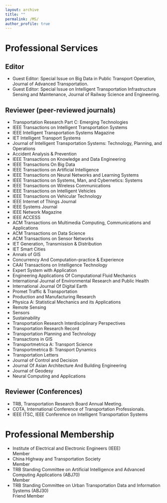 ```yaml
---
layout: archive
title: ""
permalink: /MS/
author_profile: true
---
```


# Professional Services
## Editor
- Guest Editor: Special Issue on Big Data in Public Transport Operation, Journal of Advanced Transportation.
- Guest Editor: Special Issue on Intelligent Transportation Infrastructure Sensing and Maintenance, Journal of Railway Science and Engineering.

## Reviewer (peer-reviewed journals)
- Transportation Research Part C: Emerging Technologies 
- IEEE Transactions on Intelligent Transportation Systems
- IEEE Intelligent Transportation Systems Magazine
- IET Intelligent Transport Systems
- Journal of Intelligent Transportation Systems: Technology, Planning, and Operations
- Accident Analysis & Prevention
- IEEE Transactions on Knowledge and Data Engineering
- IEEE Transactions On Big Data
- IEEE Transactions on Artificial Intelligence
- IEEE Transactions on Neural Networks and Learning Systems
- IEEE Transactions on Systems, Man, and Cybernetics: Systems
- IEEE Transactions on Wireless Communications
- IEEE Transactions on Intelligent Vehicles
- IEEE Transactions on Vehicular Technology
- IEEE Internet of Things Journal
- IEEE Systems Journal
- IEEE Network Magazine
- IEEE ACCESS
- ACM Transactions on Multimedia Computing, Communications and Applications
- ACM Transactions on Data Science
- ACM Transactions on Sensor Networks
- IET Generation, Transmission & Distribution
- IET Smart Cities
- Annals of GIS
- Concurrency And Computation-practice & Experience
- CAAI Transactions on Intelligence Technology
- Expert System with Application
- Engineering Applications Of Computational Fluid Mechanics
- International Journal of Environmental Research and Public Health
- International Journal Of Digital Earth
- Promet Traffic & Transportation
- Production and Manufacturing Research
- Physica A: Statistical Mechanics and its Applications
- Remote Sensing
- Sensors
- Sustainability
- Transportation Research Interdisciplinary Perspectives
- Transportation Research Record
- Transportation Planning and Technology
- Transactions in GIS
- Transportmetrica A: Transport Science
- Transportmetrica B: Transport Dynamics
- Transportation Letters
- Journal of Control and Decision
- Journal Of Asian Architecture And Building Engineering
- Journal of Geodesy
- Neural Computing and Applications

## Reviewer (Conferences)
- TRB, Transportation Research Board Annual Meeting.
- COTA, International Conference of Transportation Professionals.
- IEEE ITSC, IEEE Conference on Intelligent Transportation Systems

# Professional Membership
- Institute of Electrical and Electronic Engineers (IEEE)  
Member
- China Highway and Transportation Society  
Member
- TRB Standing Committee on Artificial Intelligence and Advanced Computing Applications (ABJ70)  
Member
- TRB Standing Committee on Urban Transportation Data and Information Systems (ABJ30)  
Friend Member
